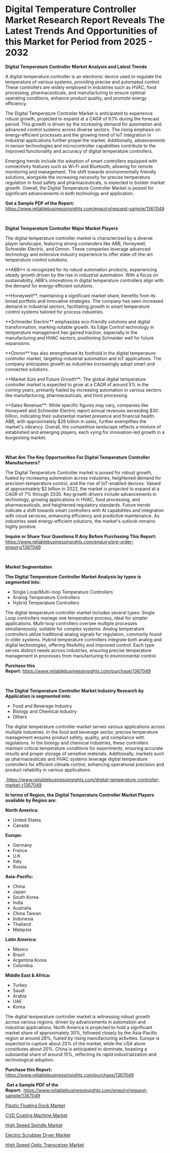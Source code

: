 <p><h1>Digital Temperature Controller Market Research Report Reveals The Latest Trends And Opportunities of this Market for Period from 2025 - 2032</h1></p><p><strong>Digital Temperature Controller Market Analysis and Latest Trends</strong></p>
<p><p>A digital temperature controller is an electronic device used to regulate the temperature of various systems, providing precise and automated control. These controllers are widely employed in industries such as HVAC, food processing, pharmaceuticals, and manufacturing to ensure optimal operating conditions, enhance product quality, and promote energy efficiency.</p><p>The Digital Temperature Controller Market is anticipated to experience robust growth, projected to expand at a CAGR of 9.1% during the forecast period. This growth is driven by the increasing demand for automation and advanced control systems across diverse sectors. The rising emphasis on energy-efficient processes and the growing trend of IoT integration in industrial applications further propel the market. Additionally, advancements in sensor technologies and microcontroller capabilities contribute to the improved functionality and accuracy of digital temperature controllers.</p><p>Emerging trends include the adoption of smart controllers equipped with connectivity features such as Wi-Fi and Bluetooth, allowing for remote monitoring and management. The shift towards environmentally friendly solutions, alongside the increasing necessity for precise temperature regulation in food safety and pharmaceuticals, is expected to bolster market growth. Overall, the Digital Temperature Controller Market is poised for significant advancements in both technology and application.</p></p>
<p><strong>Get a Sample PDF of the Report:&nbsp;</strong> <a href="https://www.reliablebusinessinsights.com/enquiry/request-sample/1367049?utm_campaign=3093&utm_medium=2&utm_source=Github&utm_content=ia&utm_term=22032025&utm_id=digital-temperature-controller">https://www.reliablebusinessinsights.com/enquiry/request-sample/1367049</a></p>
<p>&nbsp;</p>
<p><strong>Digital Temperature Controller Major Market Players</strong></p>
<p><p>The digital temperature controller market is characterized by a diverse player landscape, featuring strong contenders like ABB, Honeywell, Schneider Electric, and Omron. These companies leverage advanced technology and extensive industry experience to offer state-of-the-art temperature control solutions.</p><p>**ABB** is recognized for its robust automation products, experiencing steady growth driven by the rise in industrial automation. With a focus on sustainability, ABB's innovations in digital temperature controllers align with the demand for energy-efficient solutions.</p><p>**Honeywell**, maintaining a significant market share, benefits from its broad portfolio and innovative strategies. The company has seen increased demand in industrial sectors, facilitating growth in smart temperature control systems tailored for process industries.</p><p>**Schneider Electric** emphasizes eco-friendly solutions and digital transformation, marking notable growth. Its Edge Control technology in temperature management has gained traction, especially in the manufacturing and HVAC sectors, positioning Schneider well for future expansions.</p><p>**Omron** has also strengthened its foothold in the digital temperature controller market, targeting industrial automation and IoT applications. The company anticipates growth as industries increasingly adopt smart and connected solutions.</p><p>**Market Size and Future Growth**: The global digital temperature controller market is expected to grow at a CAGR of around 5% in the coming years, primarily fueled by increasing automation in various sectors like manufacturing, pharmaceuticals, and food processing.</p><p>**Sales Revenue**: While specific figures may vary, companies like Honeywell and Schneider Electric report annual revenues exceeding $30 billion, indicating their substantial market presence and financial health. ABB, with approximately $28 billion in sales, further exemplifies the market's vibrancy. Overall, the competitive landscape reflects a mixture of established and emerging players, each vying for innovation-led growth in a burgeoning market.</p></p>
<p>&nbsp;</p>
<p><strong>What Are The Key Opportunities For Digital Temperature Controller Manufacturers?</strong></p>
<p><p>The Digital Temperature Controller market is poised for robust growth, fueled by increasing automation across industries, heightened demand for precision temperature control, and the rise of IoT-enabled devices. Valued at approximately $2 billion in 2022, the market is projected to expand at a CAGR of 7% through 2030. Key growth drivers include advancements in technology, growing applications in HVAC, food processing, and pharmaceuticals, and heightened regulatory standards. Future trends indicate a shift towards smart controllers with AI capabilities and integration with cloud services, enhancing efficiency and predictive maintenance. As industries seek energy-efficient solutions, the market's outlook remains highly positive.</p></p>
<p><strong>Inquire or Share Your Questions If Any Before Purchasing This Report:</strong> <a href="https://www.reliablebusinessinsights.com/enquiry/pre-order-enquiry/1367049?utm_campaign=3093&utm_medium=2&utm_source=Github&utm_content=ia&utm_term=22032025&utm_id=digital-temperature-controller">https://www.reliablebusinessinsights.com/enquiry/pre-order-enquiry/1367049</a></p>
<p>&nbsp;</p>
<p><strong>Market Segmentation</strong></p>
<p><strong>The Digital Temperature Controller Market Analysis by types is segmented into:</strong></p>
<p><ul><li>Single Loop/Multi-loop Temperature Controllers</li><li>Analog Temperature Controllers</li><li>Hybrid Temperature Controllers</li></ul></p>
<p><p>The digital temperature controller market includes several types: Single Loop controllers manage one temperature process, ideal for simpler applications. Multi-loop controllers oversee multiple processes simultaneously, suitable for complex systems. Analog temperature controllers utilize traditional analog signals for regulation, commonly found in older systems. Hybrid temperature controllers integrate both analog and digital technologies, offering flexibility and improved control. Each type serves distinct needs across industries, ensuring precise temperature management in processes from manufacturing to environmental control.</p></p>
<p><strong>Purchase this Report:&nbsp;</strong><a href="https://www.reliablebusinessinsights.com/purchase/1367049?utm_campaign=3093&utm_medium=2&utm_source=Github&utm_content=ia&utm_term=22032025&utm_id=digital-temperature-controller">https://www.reliablebusinessinsights.com/purchase/1367049</a></p>
<p>&nbsp;</p>
<p><strong>The Digital Temperature Controller Market Industry Research by Application is segmented into:</strong></p>
<p><ul><li>Food and Beverage Industry</li><li>Biology and Chemical Industry</li><li>Others</li></ul></p>
<p><p>The digital temperature controller market serves various applications across multiple industries. In the food and beverage sector, precise temperature management ensures product safety, quality, and compliance with regulations. In the biology and chemical industries, these controllers maintain critical temperature conditions for experiments, ensuring accurate results and proper storage of sensitive materials. Additionally, markets such as pharmaceuticals and HVAC systems leverage digital temperature controllers for efficient climate control, enhancing operational precision and product reliability in various applications.</p></p>
<p><a href="https://www.reliablebusinessinsights.com/digital-temperature-controller-market-r1367049?utm_campaign=3093&utm_medium=2&utm_source=Github&utm_content=ia&utm_term=22032025&utm_id=digital-temperature-controller">&nbsp;https://www.reliablebusinessinsights.com/digital-temperature-controller-market-r1367049</a></p>
<p><strong>In terms of Region, the Digital Temperature Controller Market Players available by Region are:</strong></p>
<p>
    <p> <strong> North America: </strong>
        <ul>
            <li>United States</li>
            <li>Canada</li>
        </ul>
        </p> 
    <p> <strong> Europe: </strong>
        <ul>
            <li>Germany</li>
            <li>France</li>
            <li>U.K.</li>
            <li>Italy</li>
            <li>Russia</li>
        </ul>
        </p> 
    <p> <strong> Asia-Pacific: </strong>
        <ul>
            <li>China</li>
            <li>Japan</li>
            <li>South Korea</li>
            <li>India</li>
            <li>Australia</li>
            <li>China Taiwan</li>
            <li>Indonesia</li>
            <li>Thailand</li>
            <li>Malaysia</li>
        </ul>
        </p> 
    <p> <strong> Latin America: </strong>
        <ul>
            <li>Mexico</li>
            <li>Brazil</li>
            <li>Argentina Korea</li>
            <li>Colombia</li>
        </ul>
        </p> 
    <p> <strong> Middle East & Africa: </strong>
        <ul>
            <li>Turkey</li>
            <li>Saudi</li>
            <li>Arabia</li>
            <li>UAE</li>
            <li>Korea</li>
        </ul>
    </p>
    </p>
<p><p>The digital temperature controller market is witnessing robust growth across various regions, driven by advancements in automation and industrial applications. North America is projected to hold a significant market share of approximately 30%, followed closely by the Asia-Pacific region at around 28%, fueled by rising manufacturing activities. Europe is expected to capture about 25% of the market, while the USA alone constitutes about 20%. China is anticipated to dominate, boasting a substantial share of around 15%, reflecting its rapid industrialization and technological adoption.</p></p>
<p><strong>Purchase this Report: </strong><a href="https://www.reliablebusinessinsights.com/purchase/1367049?utm_campaign=3093&utm_medium=2&utm_source=Github&utm_content=ia&utm_term=22032025&utm_id=digital-temperature-controller">https://www.reliablebusinessinsights.com/purchase/1367049</a></p>
<p>&nbsp;<strong>Get a Sample PDF of the Report:&nbsp;&nbsp;</strong><a href="https://www.reliablebusinessinsights.com/enquiry/request-sample/1367049?utm_campaign=3093&utm_medium=2&utm_source=Github&utm_content=ia&utm_term=22032025&utm_id=digital-temperature-controller">https://www.reliablebusinessinsights.com/enquiry/request-sample/1367049</a></p>
<p><strong></strong></p>
<p><p><a href="https://www.linkedin.com/pulse/global-plastic-floating-dock-market-research-2025-2032-technology-ghktf?utm_campaign=3093&utm_medium=2&utm_source=Github&utm_content=ia&utm_term=22032025&utm_id=digital-temperature-controller">Plastic Floating Dock Market</a></p><p><a href="https://www.linkedin.com/pulse/cvd-coating-machine-market-size-share-research-report-2025-2032-jap4f?utm_campaign=3093&utm_medium=2&utm_source=Github&utm_content=ia&utm_term=22032025&utm_id=digital-temperature-controller">CVD Coating Machine Market</a></p><p><a href="https://www.linkedin.com/pulse/high-speed-spindle-market-growth-outlook-2025-2032-in-depth-gxaqf?utm_campaign=3093&utm_medium=2&utm_source=Github&utm_content=ia&utm_term=22032025&utm_id=digital-temperature-controller">High Speed Spindle Market</a></p><p><a href="https://www.linkedin.com/pulse/comprehensive-electric-scrubber-dryer-market-report-regional-bsyvf?utm_campaign=3093&utm_medium=2&utm_source=Github&utm_content=ia&utm_term=22032025&utm_id=digital-temperature-controller">Electric Scrubber Dryer Market</a></p><p><a href="https://github.com/ivvrgibi/Market-Research-Report-List-1/blob/main/high-speed-optic-transceiver-market.md?utm_campaign=3093&utm_medium=2&utm_source=Github&utm_content=ia&utm_term=22032025&utm_id=digital-temperature-controller">High Speed Optic Transceiver Market</a></p></p>